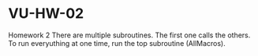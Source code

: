 # VU-HW-02
Homework 2
There are multiple subroutines.  The first one calls the others.  To run everyuthing at one time, run the top subroutine (AllMacros).
